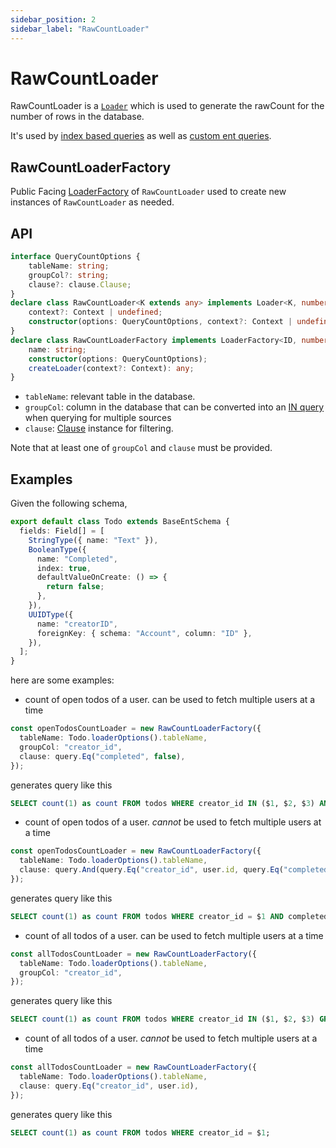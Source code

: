 ```yaml
---
sidebar_position: 2
sidebar_label: "RawCountLoader"
---
```


# RawCountLoader

RawCountLoader is a [`Loader`](/docs/loaders/loader) which is used to generate the rawCount for the number of rows in the database.

It's used by [index based queries](/docs/core-concepts/ent-query#index-based-query) as well as [custom ent queries](/docs/custom-queries/custom-queries#custom-entquery).

## RawCountLoaderFactory

Public Facing [LoaderFactory](/docs/loaders/loader#loaderfactory) of `RawCountLoader` used to create new instances of `RawCountLoader` as needed.

## API

```ts
interface QueryCountOptions {
    tableName: string;
    groupCol?: string;
    clause?: clause.Clause;
}
declare class RawCountLoader<K extends any> implements Loader<K, number> {
    context?: Context | undefined;
    constructor(options: QueryCountOptions, context?: Context | undefined);
}
declare class RawCountLoaderFactory implements LoaderFactory<ID, number> {
    name: string;
    constructor(options: QueryCountOptions);
    createLoader(context?: Context): any;
}
```

* `tableName`: relevant table in the database.
* `groupCol`: column in the database that can be converted into an [IN query](https://www.w3schools.com/sql/sql_in.asp) when querying for multiple sources
* `clause`: [Clause](/docs/advanced-topics/clause) instance for filtering.

Note that at least one of `groupCol` and `clause` must be provided.

## Examples

Given the following schema,

```ts title="src/schema/todo.ts"
export default class Todo extends BaseEntSchema {
  fields: Field[] = [
    StringType({ name: "Text" }),
    BooleanType({
      name: "Completed",
      index: true,
      defaultValueOnCreate: () => {
        return false;
      },
    }),
    UUIDType({
      name: "creatorID",
      foreignKey: { schema: "Account", column: "ID" },
    }),
  ];
}
```

here are some examples:

* count of open todos of a user. can be used to fetch multiple users at a time

```ts
const openTodosCountLoader = new RawCountLoaderFactory({
  tableName: Todo.loaderOptions().tableName,
  groupCol: "creator_id",
  clause: query.Eq("completed", false),
});
```

generates query like this

```sql
SELECT count(1) as count FROM todos WHERE creator_id IN ($1, $2, $3) AND completed = $4 GROUP BY creator_id;
```

* count of open todos of a user. *cannot* be used to fetch multiple users at a time

```ts
const openTodosCountLoader = new RawCountLoaderFactory({
  tableName: Todo.loaderOptions().tableName,
  clause: query.And(query.Eq("creator_id", user.id, query.Eq("completed", false)),
});
```

generates query like this

```sql
SELECT count(1) as count FROM todos WHERE creator_id = $1 AND completed = $2;
```

* count of all todos of a user. can be used to fetch multiple users at a time

```ts
const allTodosCountLoader = new RawCountLoaderFactory({
  tableName: Todo.loaderOptions().tableName,
  groupCol: "creator_id",
});
```

generates query like this

```sql
SELECT count(1) as count FROM todos WHERE creator_id IN ($1, $2, $3) GROUP BY creator_id;
```

* count of all todos of a user. *cannot* be used to fetch multiple users at a time

```ts
const allTodosCountLoader = new RawCountLoaderFactory({
  tableName: Todo.loaderOptions().tableName,
  clause: query.Eq("creator_id", user.id),
});
```

generates query like this

```sql
SELECT count(1) as count FROM todos WHERE creator_id = $1;
```
